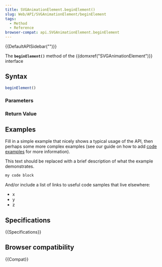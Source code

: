 ```yaml
---
title: SVGAnimationElement.beginElement()
slug: Web/API/SVGAnimationElement/beginElement
tags:
  - Method
  - Reference
browser-compat: api.SVGAnimationElement.beginElement
---
```

{{DefaultAPISidebar("")}}

The **`beginElement()`** method of the {{domxref("SVGAnimationElement")}} interface 

## Syntax

```js
beginElement()
```

### Parameters



### Return Value



## Examples

Fill in a simple example that nicely shows a typical usage of the API, then perhaps some more complex examples (see our guide on how to add [code examples](/en-US/docs/MDN/Contribute/Structures/Code_examples) for more information).

This text should be replaced with a brief description of what the example demonstrates.

```js
my code block
```

And/or include a list of links to useful code samples that live elsewhere:

*   x
*   y
*   z

## Specifications

{{Specifications}}

## Browser compatibility

{{Compat}}

